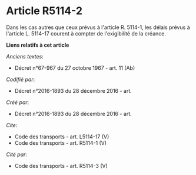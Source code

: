 # Article R5114-2

Dans les cas autres que ceux prévus à l'article R. 5114-1, les délais prévus à l'article L. 5114-17 courent à compter de
l'exigibilité de la créance.

**Liens relatifs à cet article**

_Anciens textes_:

  - Décret n°67-967 du 27 octobre 1967 - art. 11 (Ab)

_Codifié par_:

  - Décret n°2016-1893 du 28 décembre 2016 - art.

_Créé par_:

  - Décret n°2016-1893 du 28 décembre 2016 - art.

_Cite_:

  - Code des transports - art. L5114-17 (V)
  - Code des transports - art. R5114-1 (V)

_Cité par_:

  - Code des transports - art. R5114-3 (V)
